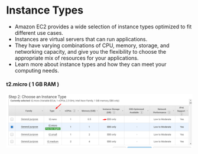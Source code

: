 # Instance Types
* Amazon EC2 provides a wide selection of instance types optimized to fit different use cases. 
* Instances are virtual servers that can run applications. 
* They have varying combinations of CPU, memory, storage, and networking capacity, and give you the flexibility to choose the appropriate mix of resources for your applications. 
* Learn more about instance types and how they can meet your computing needs.


#### t2.micro ( 1 GB RAM )
![alt text](screenshots/2_instance_types.png)
